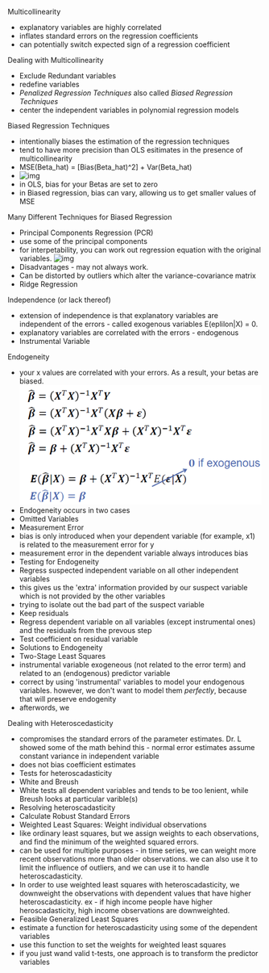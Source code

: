 Multicollinearity
- explanatory variables are highly correlated
- inflates standard errors on the regression coefficients
- can potentially switch expected sign of a regression coefficient

Dealing with Multicollinearity
- Exclude Redundant variables
- redefine variables
- *Penalized Regression Techniques* also called *Biased Regression Techniques*
- center the independent variables in polynomial regression models

Biased Regression Techniques
- intentionally biases the estimation of the regression techniques
- tend to have more precision than OLS esitimates in the presence of multicollinearity
- MSE(Beta_hat) = [Bias(Beta_hat)^2] + Var(Beta_hat)
- ![img](/screenshots/bias.PNG)
- in OLS, bias for your Betas are set to zero
- in Biased regression, bias can vary, allowing us to get smaller values of MSE

Many Different Techniques for Biased Regression
- Principal Components Regression (PCR)
 - use some of the principal components
 - for interpetability, you can work out regression equation with the original variables.
 ![img](/screenshots/PCR_Interpretation.PNG)
 - Disadvantages - may not always work.
 - Can be distorted by outliers which alter the variance-covariance matrix
- Ridge Regression

Independence (or lack thereof)
- extension of independence is that explanatory variables are independent of the errors - called exogenous variables E(eplilon|X) = 0.
- explanatory variables are correlated with the errors - endogenous 
- Instrumental Variable

Endogeneity
- your x values are correlated with your errors. As a result, your betas are biased.
![img](/screenshots/endogenous.PNG)
- Endogeneity occurs in two cases
 - Omitted Variables
 - Measurement Error
  - bias is only introduced when your dependent variable (for example, x1) is related to the measurement error for y
  - measurement error in the dependent variable always introduces bias
- Testing for Endogeneity
 - Regress suspected independent variable on all other independent variables
  - this gives us the 'extra' information provided by our suspect variable which is not provided by the other variables
  - trying to isolate out the bad part of the suspect variable
 - Keep residuals
 - Regress dependent variable on all variables (except instrumental ones) and the residuals from the prevous step
 - Test coefficient on residual variable
- Solutions to Endogeneity
 - Two-Stage Least Squares
  - instrumental variable exogeneous (not related to the error term) and related to an (endogenous) predictor variable
  - correct by using 'instrumental' variables to model your endogenous variables. however, we don't want to model them *perfectly*, because that will preserve endogenity
  - afterwords, we 

Dealing with Heteroscedasticity
- compromises the standard errors of the parameter estimates. Dr. L showed some of the math behind this - normal error estimates assume constant variance in independent variable
- does not bias coefficient estimates
- Tests for heteroscadasticity 
 - White and Breush
 - White tests all dependent variables and tends to be too lenient, while Breush looks at particular varible(s)
- Resolving heteroscadasticity 
 - Calculate Robust Standard Errors 
 - Weighted Least Squares: Weight individual observations
  - like ordinary least squares, but we assign weights to each observations, and find the minimum of the weighted squared errors.
  - can be used for multiple purposes - in time series, we can weight more recent observations more than older observations. we can also use it to limit the influence of outliers, and we can use it to handle heteroscadasticity.
  - In order to use weighted least squares with heteroscadasticity, we downweight the observations with dependent values that have higher heteroscadasticity. ex - if high income people have higher heroscadasticity, high income observations are downweighted.
 - Feasible Generalized Least Squares
  - estimate a function for heteroscadasticity using some of the dependent variables
  - use this function to set the weights for weighted least squares
 - if you just wand valid t-tests, one approach is to transform the predictor variables

